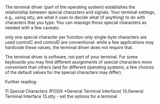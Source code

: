 The terminal driver (part of the operating system) establishes the relationship between special characters and signals. Your terminal settings, e.g., using stty, are what it uses to decide what (if anything) to do with characters that you type. You can reassign those special characters as needed with a few caveats:

only one special character per function
only single-byte characters are used
controlC and controlD are conventional: while a few applications may hardcode these values, the terminal driver does not require that.

The terminal driver is software, not part of your terminal. For some keyboards you may find different assignments of special characters more convenient than others (and for different operating systems, a few choices of the default values for the special characters may differ).

Further reading:

11.Special Characters (POSIX *General Terminal Interface)
13.General Terminal Interface
13.stty - set the options for a terminal
